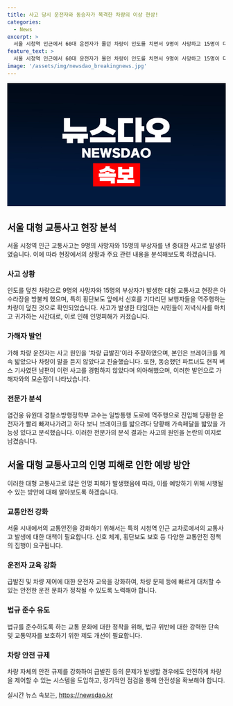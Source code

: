 ```yaml
---
title: 사고 당시 운전자와 동승자가 목격한 차량의 이상 현상!
categories:
  - News
excerpt: >
  서울 시청역 인근에서 60대 운전자가 몰던 차량이 인도를 치면서 9명이 사망하고 15명이 다쳤다. 사고는 저녁식사를 마치고 귀가하는 시민들이 많은 시간대에 발생했다. 가해 운전자는 급발진이 원인이라 주장했지만 CCTV 영상에서는 차량이 감속하다가 멈춘 것으로 나타났다. 전문가들은 역주행으로 진입해 당황한 운전자가 브레이크를 밟으려다가 가속페달을 밟은 가능성을 제기했다. 사고 후 차도는 정리됐지만 인도 옆 철제 안전펜스는 통째로 뽑혀 사고 당시의 충격을 짐작케 했다. (출처: 디지털뉴스)
feature_text: >
  서울 시청역 인근에서 60대 운전자가 몰던 차량이 인도를 치면서 9명이 사망하고 15명이 다쳤다. 사고는 저녁식사를 마치고 귀가하는 시민들이 많은 시간대에 발생했다. 가해 운전자는 급발진이 원인이라 주장했지만 CCTV 영상에서는 차량이 감속하다가 멈춘 것으로 나타났다. 전문가들은 역주행으로 진입해 당황한 운전자가 브레이크를 밟으려다가 가속페달을 밟은 가능성을 제기했다. 사고 후 차도는 정리됐지만 인도 옆 철제 안전펜스는 통째로 뽑혀 사고 당시의 충격을 짐작케 했다. (출처: 디지털뉴스)
image: '/assets/img/newsdao_breakingnews.jpg'
---
```


<p><img src="/assets/img/newsdao_breakingnews.jpg" alt="pcversion 속보" /></p>

<h2 data-ke-size="size26">서울 대형 교통사고 현장 분석</h2>

<p data-ke-size="size16">서울 시청역 인근 교통사고는 9명의 사망자와 15명의 부상자를 낸 중대한 사고로 발생하였습니다. 이에 따라 현장에서의 상황과 주요 관련 내용을 분석해보도록 하겠습니다.</p>

<h3>사고 상황</h3>

<p data-ke-size="size16">인도를 덮친 차량으로 9명의 사망자와 15명의 부상자가 발생한 대형 교통사고 현장은 아수라장을 방불케 했으며, 특히 횡단보도 앞에서 신호를 기다리던 보행자들을 역주행하는 차량이 덮친 것으로 확인되었습니다. 사고가 발생한 타임대는 시민들이 저녁식사를 마치고 귀가하는 시간대로, 이로 인해 인명피해가 커졌습니다.</p>

<h3>가해자 발언</h3>

<p data-ke-size="size16">가해 차량 운전자는 사고 원인을 '차량 급발진'이라 주장하였으며, 본인은 브레이크를 계속 밟았으나 차량이 말을 듣지 않았다고 진술했습니다. 또한, 동승했던 파트너도 현직 버스 기사였던 남편이 이런 사고를 경험하지 않았다며 의아해했으며, 이러한 발언으로 가해자와의 모순점이 나타났습니다.</p>

<h3>전문가 분석</h3>

<p data-ke-size="size16">염건웅 유원대 경찰소방행정학부 교수는 일방통행 도로에 역주행으로 진입해 당황한 운전자가 빨리 빠져나가려고 하다 보니 브레이크를 밟으려다 당황해 가속페달을 밟았을 가능성 있다고 분석했습니다. 이러한 전문가의 분석 결과는 사고의 원인을 논란의 여지로 남겼습니다.</p>

<h2 data-ke-size="size26">서울 대형 교통사고의 인명 피해로 인한 예방 방안</h2>

<p data-ke-size="size16">이러한 대형 교통사고로 많은 인명 피해가 발생했음에 따라, 이를 예방하기 위해 시행될 수 있는 방안에 대해 알아보도록 하겠습니다.</p>

<h3>교통안전 강화</h3>

<p data-ke-size="size16">서울 시내에서의 교통안전을 강화하기 위해서는 특히 시청역 인근 교차로에서의 교통사고 발생에 대한 대책이 필요합니다. 신호 체계, 횡단보도 보호 등 다양한 교통안전 정책의 집행이 요구됩니다.</p>

<h3>운전자 교육 강화</h3>

<p data-ke-size="size16">급발진 및 차량 제어에 대한 운전자 교육을 강화하여, 차량 문제 등에 빠르게 대처할 수 있는 안전한 운전 문화가 정착될 수 있도록 노력해야 합니다.</p>

<h3>법규 준수 유도</h3>

<p data-ke-size="size16">법규를 준수하도록 하는 교통 문화에 대한 정착을 위해, 법규 위반에 대한 강력한 단속 및 교통약자를 보호하기 위한 제도 개선이 필요합니다.</p>

<h3>차량 안전 규제</h3>

<p data-ke-size="size16">차량 자체의 안전 규제를 강화하여 급발진 등의 문제가 발생할 경우에도 안전하게 차량을 제어할 수 있는 시스템을 도입하고, 정기적인 점검을 통해 안전성을 확보해야 합니다.</p>
실시간 뉴스 속보는, <a href="https://newsdao.kr" rel="dofollow">https://newsdao.kr</a>


